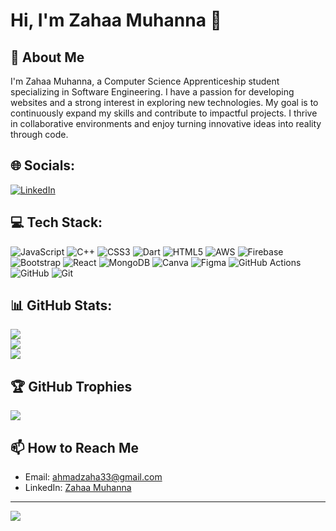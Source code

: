 
# Hi, I'm Zahaa Muhanna 👋

## 🚀 About Me

I'm Zahaa Muhanna, a Computer Science Apprenticeship student specializing in Software Engineering. I have a passion for developing websites and a strong interest in exploring new technologies. My goal is to continuously expand my skills and contribute to impactful projects. I thrive in collaborative environments and enjoy turning innovative ideas into reality through code.

## 🌐 Socials:
[![LinkedIn](https://img.shields.io/badge/LinkedIn-%230077B5.svg?logo=linkedin&logoColor=white)](https://www.linkedin.com/in/zahaa-muhnna/)

## 💻 Tech Stack:
![JavaScript](https://img.shields.io/badge/javascript-%23323330.svg?style=for-the-badge&logo=javascript&logoColor=%23F7DF1E) 
![C++](https://img.shields.io/badge/c++-%2300599C.svg?style=for-the-badge&logo=c%2B%2B&logoColor=white) 
![CSS3](https://img.shields.io/badge/css3-%231572B6.svg?style=for-the-badge&logo=css3&logoColor=white) 
![Dart](https://img.shields.io/badge/dart-%230175C2.svg?style=for-the-badge&logo=dart&logoColor=white) 
![HTML5](https://img.shields.io/badge/html5-%23E34F26.svg?style=for-the-badge&logo=html5&logoColor=white) 
![AWS](https://img.shields.io/badge/AWS-%23FF9900.svg?style=for-the-badge&logo=amazon-aws&logoColor=white) 
![Firebase](https://img.shields.io/badge/firebase-%23039BE5.svg?style=for-the-badge&logo=firebase) 
![Bootstrap](https://img.shields.io/badge/bootstrap-%238511FA.svg?style=for-the-badge&logo=bootstrap&logoColor=white) 
![React](https://img.shields.io/badge/react-%2320232a.svg?style=for-the-badge&logo=react&logoColor=%2361DAFB) 
![MongoDB](https://img.shields.io/badge/MongoDB-%234ea94b.svg?style=for-the-badge&logo=mongodb&logoColor=white) 
![Canva](https://img.shields.io/badge/Canva-%2300C4CC.svg?style=for-the-badge&logo=Canva&logoColor=white) 
![Figma](https://img.shields.io/badge/figma-%23F24E1E.svg?style=for-the-badge&logo=figma&logoColor=white) 
![GitHub Actions](https://img.shields.io/badge/github%20actions-%232671E5.svg?style=for-the-badge&logo=githubactions&logoColor=white) 
![GitHub](https://img.shields.io/badge/github-%23121011.svg?style=for-the-badge&logo=github&logoColor=white) 
![Git](https://img.shields.io/badge/git-%23F05033.svg?style=for-the-badge&logo=git&logoColor=white)

## 📊 GitHub Stats:
![](https://github-readme-stats.vercel.app/api?username=zahaaMuhanna&theme=dark&hide_border=false&include_all_commits=true&count_private=true)<br/>
![](https://github-readme-streak-stats.herokuapp.com/?user=zahaaMuhanna&theme=dark&hide_border=false)<br/>
![](https://github-readme-stats.vercel.app/api/top-langs/?username=zahaaMuhanna&theme=dark&hide_border=false&include_all_commits=true&count_private=true&layout=compact)

## 🏆 GitHub Trophies
![](https://github-profile-trophy.vercel.app/?username=zahaaMuhanna&theme=kacho_ga&no-frame=false&no-bg=false&margin-w=4)


## 📫 How to Reach Me
- Email: ahmadzaha33@gmail.com
- LinkedIn: [Zahaa Muhanna](https://www.linkedin.com/in/zahaa-muhnna/)

---

[![](https://visitcount.itsvg.in/api?id=zahaaMuhanna&icon=0&color=0)](https://visitcount.itsvg.in)

<!-- Proudly created with GPRM ( https://gprm.itsvg.in ) -->
